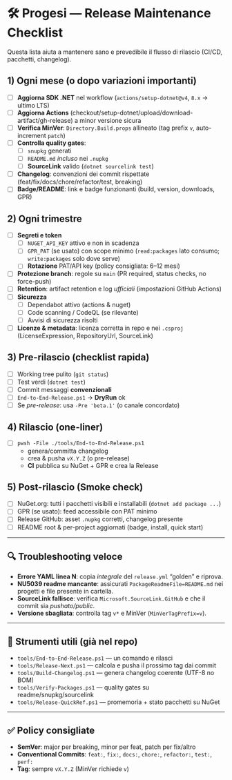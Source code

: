 # 🛠️ Progesi — Release Maintenance Checklist

Questa lista aiuta a mantenere sano e prevedibile il flusso di rilascio (CI/CD, pacchetti, changelog).

## 1) Ogni mese (o dopo variazioni importanti)
- [ ] **Aggiorna SDK .NET** nel workflow (`actions/setup-dotnet@v4`, `8.x` → ultimo LTS)
- [ ] **Aggiorna Actions** (checkout/setup-dotnet/upload/download-artifact/gh-release) a minor versione sicura
- [ ] **Verifica MinVer**: `Directory.Build.props` allineato (tag prefix `v`, auto-increment `patch`)
- [ ] **Controlla quality gates**:
  - [ ] `snupkg` generati
  - [ ] `README.md` *incluso* nei `.nupkg`
  - [ ] **SourceLink** valido (`dotnet sourcelink test`)
- [ ] **Changelog**: convenzioni dei commit rispettate (feat/fix/docs/chore/refactor/test, breaking)
- [ ] **Badge/README**: link e badge funzionanti (build, version, downloads, GPR)

## 2) Ogni trimestre
- [ ] **Segreti e token**
  - [ ] `NUGET_API_KEY` attivo e non in scadenza
  - [ ] `GPR_PAT` (se usato) con scope minimo (`read:packages` lato consumo; `write:packages` solo dove serve)
  - [ ] **Rotazione** PAT/API key (policy consigliata: 6–12 mesi)
- [ ] **Protezione branch**: regole su `main` (PR required, status checks, no force-push)
- [ ] **Retention**: artifact retention e log *ufficiali* (impostazioni GitHub Actions)
- [ ] **Sicurezza**
  - [ ] Dependabot attivo (actions & nuget)
  - [ ] Code scanning / CodeQL (se rilevante)
  - [ ] Avvisi di sicurezza risolti
- [ ] **Licenze & metadata**: licenza corretta in repo e nei `.csproj` (LicenseExpression, RepositoryUrl, SourceLink)

## 3) Pre-rilascio (checklist rapida)
- [ ] Working tree pulito (`git status`)  
- [ ] Test verdi (`dotnet test`)  
- [ ] Commit messaggi **convenzionali**  
- [ ] `End-to-End-Release.ps1` → **DryRun** ok  
- [ ] Se *pre-release*: usa `-Pre 'beta.1'` (o canale concordato)

## 4) Rilascio (one-liner)
- [ ] `pwsh -File ./tools/End-to-End-Release.ps1`
  - genera/committa changelog
  - crea & pusha `vX.Y.Z` (o pre-release)
  - **CI** pubblica su NuGet + GPR e crea la Release

## 5) Post-rilascio (Smoke check)
- [ ] NuGet.org: tutti i pacchetti visibili e installabili (`dotnet add package ...`)
- [ ] GPR (se usato): feed accessibile con PAT minimo
- [ ] Release GitHub: asset `.nupkg` corretti, changelog presente
- [ ] README root & per-project aggiornati (badge, install, quick start)

---

## 🔍 Troubleshooting veloce
- **Errore YAML linea N**: copia *integrale* del `release.yml` “golden” e riprova.
- **NU5039 readme mancante**: assicurati `PackageReadmeFile=README.md` nei progetti e file presente in cartella.
- **SourceLink fallisce**: verifica `Microsoft.SourceLink.GitHub` e che il commit sia *pushato/public*.
- **Versione sbagliata**: controlla tag `v*` e MinVer (`MinVerTagPrefix=v`).

---

## 🧰 Strumenti utili (già nel repo)
- `tools/End-to-End-Release.ps1` — un comando e rilasci
- `tools/Release-Next.ps1` — calcola e pusha il prossimo tag dai commit
- `tools/Build-Changelog.ps1` — genera changelog coerente (UTF-8 no BOM)
- `tools/Verify-Packages.ps1` — quality gates su readme/snupkg/sourcelink
- `tools/Release-QuickRef.ps1` — promemoria + stato pacchetti su NuGet

---

## ✅ Policy consigliate
- **SemVer**: major per breaking, minor per feat, patch per fix/altro
- **Conventional Commits**: `feat:`, `fix:`, `docs:`, `chore:`, `refactor:`, `test:`, `perf:`
- **Tag**: sempre `vX.Y.Z` (MinVer richiede `v`)

